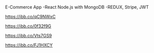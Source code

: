 E-Commerce App 
-React Node.js with MongoDB
-REDUX, Stripe, JWT

https://ibb.co/qC9NWxC

https://ibb.co/0f32f9G

https://ibb.co/Vts7GS9

https://ibb.co/FJ1HXCY
